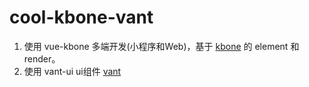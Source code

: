 # cool-kbone-vant
1. 使用 vue-kbone 多端开发(小程序和Web)，基于 [kbone](https://github.com/wechat-miniprogram/kbone) 的 element 和 render。
2. 使用 vant-ui ui组件 [vant](https://github.com/youzan/vant)
